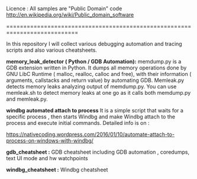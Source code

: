 Licence : All samples are "Public Domain" code 
http://en.wikipedia.org/wiki/Public_domain_software

===========================================================================

In this repository I will collect various debugging automation and tracing scripts and also various 
cheatsheets.

**memory_leak_detector ( Python / GDB Automation):** memdump.py is a GDB extension written in Python. It dumps all memory operations done by GNU LibC Runtime ( malloc, realloc, calloc and free),
with their information ( arguments, callstacks and return value) by automating GDB. Memleak.py detects memory leaks analyzing output
of memdump.py. You can use memleak.sh to detect memory leaks at one go as it calls both memdump.py and memleak.py.

**windbg automated attach to process** It is a simple script that waits for a specific process , then starts Windbg and make Windbg attach
to the process and execute initial commands. Detailed info is on :

https://nativecoding.wordpress.com/2016/01/10/automate-attach-to-process-on-windows-with-windbg/

**gdb_cheatsheet :** GDB cheatsheet including GDB automation , coredumps, text UI mode and hw watchpoints

**windbg_cheatsheet :** Windbg cheatsheet